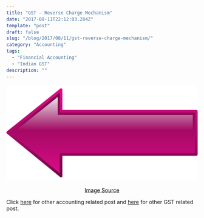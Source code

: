 ```yaml
---
title: "GST – Reverse Charge Mechanism"
date: "2017-08-11T22:12:03.284Z"
template: "post"
draft: false
slug: "/blog/2017/08/11/gst-reverse-charge-mechanism/"
category: "Accounting"
tags:
  - "Financial Accounting"
  - "Indian GST"
description: ""
---
```


![GST – Reverse Charge Mechanism](/media/pixabay/gst-reverse-charge-mechanism.jpg "GST – Reverse Charge Mechanism")
[<center><span style="color:black">Image Source</span></center>](https://pixabay.com/photos/eraser-abrasion-stationery-office-3822402/)



Click [here](https://www.nahidsaikat.com/category/accounting/ "Accounting Post") for other accounting related post and [here](https://www.nahidsaikat.com/tag/indian-gst/ "Indian GST") for other GST related post.

